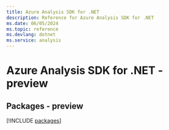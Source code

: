 ```yaml
---
title: Azure Analysis SDK for .NET
description: Reference for Azure Analysis SDK for .NET
ms.date: 06/05/2024
ms.topic: reference
ms.devlang: dotnet
ms.service: analysis
---
```

# Azure Analysis SDK for .NET - preview
## Packages - preview
[!INCLUDE [packages](analysis-index.md)]